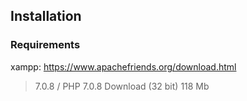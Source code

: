 ## Installation

### Requirements
xampp: https://www.apachefriends.org/download.html
> 7.0.8 / PHP 7.0.8	Download (32 bit)	118 Mb
